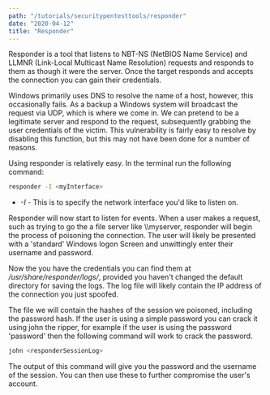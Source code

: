 ```yaml
---
path: "/tutorials/securitypentesttools/responder"
date: "2020-04-12"
title: "Responder"
---
```


Responder is a tool that listens to NBT-NS (NetBIOS Name Service) and LLMNR (Link-Local Multicast Name Resolution) requests and responds to them as though it were the server. Once the target responds and accepts the connection you can gain their credentials.

Windows primarily uses DNS to resolve the name of a host, however, this occasionally fails. As a backup a Windows system will broadcast the request via UDP, which is where we come in. We can pretend to be a legitimate server and respond to the request, subsequently grabbing the user credentials of the victim. This vulnerability is fairly easy to resolve by disabling this function, but this may not have been done for a number of reasons.

Using responder is relatively easy. In the terminal run the following command:

```bash
responder -I <myInterface>
```
* *-I* - This is to specify the network interface you'd like to listen on.

Responder will now start to listen for events. When a user makes a request, such as trying to go the a file server like \\\myserver, responder will begin the process of poisoning the connection. The user will likely be presented with a 'standard' Windows logon Screen and unwittingly enter their username and password.

Now the you have the credentials you can find them at */usr/share/responder/logs/*, provided you haven't changed the default directory for saving the logs. The log file will likely contain the IP address of the connection you just spoofed.

The file we will contain the hashes of the session we poisoned, including the password hash. If the user is using a simple password you can crack it using john the ripper, for example if the user is using the password 'password' then the following command will work to crack the password.

```bash
john <responderSessionLog>
```

The output of this command will give you the password and the username of the session. You can then use these to further compromise the user's account.